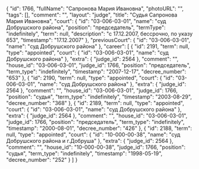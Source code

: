 {
    "id": 1766,
    "fullName": "Сапронова Мария Ивановна",
    "photoURL": "",
    "tags": [],
    "comment": "",
    "layout": "judge",
    "title": "Судья Сапронова Мария Ивановна",
    "court": {
        "id": "03-006-03-01",
        "name": "суд Добрушского района",
        "position": "председатель",
        "termType": "indefinitely",
        "term": null,
        "description": "c 17.12.2007, бессрочно, по указу 653",
        "timestamp": "17.12.2007"
    },
    "previousCourt": {
        "id": "03-006-03-01",
        "name": "суд Добрушского района"
    },
    "career": [
        {
            "id": 2191,
            "term": null,
            "type": "appointed",
            "court": {
                "id": "03-006-03-01",
                "name": "суд Добрушского района"
            },
            "extra": {
                "judge_id": 2564
            },
            "comment": "",
            "house_id": "03-006-03-01",
            "judge_id": 1766,
            "position": "председатель",
            "term_type": "indefinitely",
            "timestamp": "2007-12-17",
            "decree_number": "653"
        },
        {
            "id": 2190,
            "term": null,
            "type": "appointed",
            "court": {
                "id": "03-006-03-01",
                "name": "суд Добрушского района"
            },
            "extra": {
                "judge_id": 2564
            },
            "comment": "",
            "house_id": "03-006-03-01",
            "judge_id": 1766,
            "position": "судья",
            "term_type": "indefinitely",
            "timestamp": "2003-08-29",
            "decree_number": "368"
        },
        {
            "id": 2189,
            "term": null,
            "type": "appointed",
            "court": {
                "id": "03-006-03-01",
                "name": "суд Добрушского района"
            },
            "extra": {
                "judge_id": 2564
            },
            "comment": "",
            "house_id": "03-006-03-01",
            "judge_id": 1766,
            "position": "председатель",
            "term_type": "indefinitely",
            "timestamp": "2000-08-01",
            "decree_number": "426"
        },
        {
            "id": 2188,
            "term": null,
            "type": "appointed",
            "court": {
                "id": "10-000-00-38",
                "name": "суд Добрушского района и г.Добруша"
            },
            "extra": {
                "judge_id": 2564
            },
            "comment": "",
            "house_id": "10-000-00-38",
            "judge_id": 1766,
            "position": "судья",
            "term_type": "indefinitely",
            "timestamp": "1998-05-19",
            "decree_number": "252"
        }
    ]
}